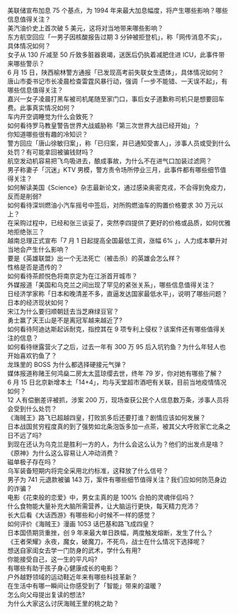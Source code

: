 美联储宣布加息 75 个基点，为 1994 年来最大加息幅度，将产生哪些影响？哪些信息值得关注？  
美汽油价史上首次破 5 美元，这将对当地带来哪些影响？  
东方航空回应「一男子因核酸报告过期 3 分钟被拒登机」，称「网传消息不实」，具体情况如何？  
女子从 130 斤减至 50 斤致多脏器衰竭，送医后仍执着减肥住进 ICU，此事件带来哪些警示？  
6 月 15 日，陕西榆林警方通报「已发现高考前失联女生遗体」，具体情况如何？  
唐山市委书记市长凌晨检查雷霆风暴行动，强调「一步不能错、一天误不起」，有哪些信息值得关注？  
嘉兴一女子凌晨打黑车被司机尾随至家门口，事后女子道歉称司机只是想要回车费。此事真实情况如何？  
车内开空调睡觉为什么会致死？  
如何看待罗马教皇警告世界大战威胁称「第三次世界大战已经开始」？  
你知道哪些很有趣的冷知识？  
警方回应「唐山徐敏归案」，称「已归案，并已通知受害人」，涉事人员或受到什么处罚？有可能拿回被骗钱财吗？  
航空发动机容易把飞鸟吸进去，酿成事故，为什么不在进气口加装过滤网？  
男子称妻子「沉迷」KTV 男模，警方责令场所停业三月，此事件都有哪些细节值得关注？  
如何解读美国《Science》杂志最新论文，通过感染奥密克戎，不会得到免疫力，反而是削弱?  
如何看待深圳燃油小汽车摇号中签后，对所购燃油车的购置价格要求 30 万元以上？  
在采购过程中，已经和张三谈妥了，突然李四提供了更好的价格或品质，如何优雅地拒绝张三？  
越南总理正式宣布「7 月 1 日起提高全国最低工资，涨幅 6% 」，人力成本攀升对当地会产生什么影响？  
要是《英雄联盟》出一个无法死亡（被击杀）的英雄会怎么样？  
性格是否是遗传的？  
如何看待茶颜悦色将南京定为在江浙首开城市？  
外媒报道「美国和乌克兰之间出现了罕见的紧张关系」，哪些信息值得关注？  
日经济学家称「日本和晚清差不多，直逼发达国家最低水平」，说明了哪些问题？日本的经济现状如何？  
宋江为什么要归顺朝廷去当芝麻绿豆官？  
勇士赢了天王山是不是离冠军越来越近了?  
如何看待阿迪达斯起诉耐克，指控其在 9 项专利上侵权？该案件还有哪些值得关注的信息？  
如何看待继露营火了之后，过去一年有 300 万 95 后入坑钓鱼？为什么年轻人也开始喜欢钓鱼了？  
龙珠里的 BOSS 为什么都选择硬接元气弹？  
媒体报道称赌王何鸿燊二房太太蓝琼缨去世，终年 79 岁，你对她有哪些了解？  
6 月 15 日北京新增本土「14+4」，均与天堂超市酒吧有关联，目前当地疫情情况如何？  
12 人有偿删差评被抓，涉案 200 万，现场查获公民个人信息数万条，涉事人员将会受到什么处罚？  
《海贼王》路飞已超越四皇，打败凯多后还要打谁？剧情应该如何发展？  
日本战国贫穷程度真的到了强势如北条泡饭多加一点茶，被其父大呼败家亡北条之日不远了吗?  
到现在还认为乌克兰是胜利一方的人，为什么会这么认为？他们的出发点是啥？  
《原神》为什么这么容易让人冲动消费？  
磁单极子存在吗？  
乌军装备短期内将完全采用北约标准，这释放了什么信号？  
男子为 741 元退款被骗 143 万，案件有哪些细节值得关注？我们应如何防范身边的诈骗？  
电影《花束般的恋爱》中，男女主真的是 100% 合拍的灵魂伴侣吗？  
什么食物能大量补充大脑所需营养，让大脑运行更快，每天精力充沛？  
长大后看《大话西游》有哪些和小时候不一样的感觉？  
如何评价《海贼王》漫画 1053 话巴基和路飞成四皇？  
日本国债期货重挫，创 9 年来最大单日跌幅，两度触发熔断，发生了什么？  
《王者荣耀》永夜，魔女，破魔刀，不死鸟，战士在什么情况下选择呢？  
想送自家闺女去学一门防身的武术，学什么有用?  
你能接受自己，这一生的平凡吗?  
有哪些有助于孩子身心健康成长的电影？  
户外越野领域的运动鞋近年来有哪些科技革新？  
在生活中有哪一瞬间让你感受到了「智能」带来的温暖？  
怎么向父母提出复读的想法?  
为什么大家这么讨厌海贼王里的桃之助？  
